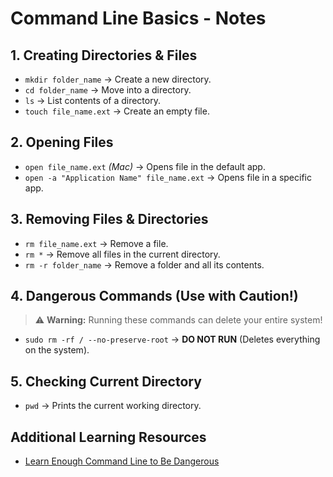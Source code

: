 # Command Line Basics - Notes

## 1. Creating Directories & Files
- `mkdir folder_name` → Create a new directory.  
- `cd folder_name` → Move into a directory.  
- `ls` → List contents of a directory.  
- `touch file_name.ext` → Create an empty file.  

## 2. Opening Files
- `open file_name.ext` *(Mac)* → Opens file in the default app.  
- `open -a "Application Name" file_name.ext` → Opens file in a specific app.  

## 3. Removing Files & Directories
- `rm file_name.ext` → Remove a file.  
- `rm *` → Remove all files in the current directory.  
- `rm -r folder_name` → Remove a folder and all its contents.  

## 4. Dangerous Commands (Use with Caution!)
> ⚠ **Warning:** Running these commands can delete your entire system!

- `sudo rm -rf / --no-preserve-root` → **DO NOT RUN** (Deletes everything on the system).  

## 5. Checking Current Directory
- `pwd` → Prints the current working directory.  

## Additional Learning Resources
- [Learn Enough Command Line to Be Dangerous](https://www.learnenough.com/command-line-tutorial)
